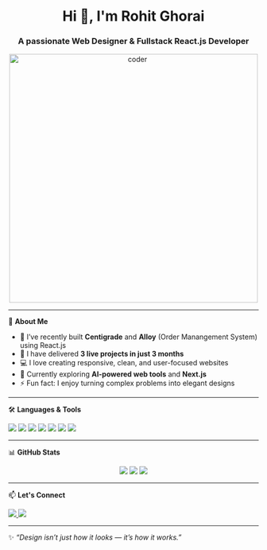 <h1 align="center">Hi 👋, I'm Rohit Ghorai</h1>
<h3 align="center">A passionate Web Designer & Fullstack React.js Developer</h3>
<p align="center">
  <img src="https://user-images.githubusercontent.com/74038190/212748842-9fcbad5b-6173-4175-8a61-521f3dbb7514.gif" alt="coder" width="500"/>
</p>

---

🌟 **About Me**

- 🔭 I’ve recently built **Centigrade** and **Alloy** (Order Manangement System) using React.js  
- 🚀 I have delivered **3 live projects in just 3 months**
- 💻 I love creating responsive, clean, and user-focused websites
- 🌱 Currently exploring **AI-powered web tools** and **Next.js**
- ⚡ Fun fact: I enjoy turning complex problems into elegant designs

---

🛠️ **Languages & Tools**

<p align="left">
  <img src="https://img.shields.io/badge/React-20232A?style=for-the-badge&logo=react&logoColor=61DAFB" />
  <img src="https://img.shields.io/badge/HTML5-E34F26?style=for-the-badge&logo=html5&logoColor=white" />
  <img src="https://img.shields.io/badge/C-00599C?style=for-the-badge&logo=c&logoColor=white" />
  <img src="https://img.shields.io/badge/CSS3-1572B6?style=for-the-badge&logo=css3&logoColor=white" />
  <img src="https://img.shields.io/badge/JavaScript-F7DF1E?style=for-the-badge&logo=javascript&logoColor=black" />
  <img src="https://img.shields.io/badge/Express.js-404D59?style=for-the-badge" />
  <img src="https://img.shields.io/badge/Node.js-339933?style=for-the-badge&logo=nodedotjs&logoColor=white" />
</p>

---

📊 **GitHub Stats**

<p align="center">
  <img src="https://github-readme-stats.vercel.app/api?username=rohitghorai&show_icons=true&theme=radical" />
  <img src="https://github-readme-streak-stats.herokuapp.com/?user=rohitghorai&theme=radical" />
  <img src="https://github-readme-stats.vercel.app/api/top-langs/?username=rohitghorai&layout=compact&theme=radical" />
</p>

---

📫 **Let's Connect**

<p align="left">
  <a href="https://www.linkedin.com/in/rohit-ghorai-22664828a/" target="blank">
    <img src="https://img.shields.io/badge/LinkedIn-blue?style=for-the-badge&logo=linkedin&logoColor=white" />
  </a>
  <a href="mailto:rohitghorai590@gmail.com" target="blank">
    <img src="https://img.shields.io/badge/Gmail-D14836?style=for-the-badge&logo=gmail&logoColor=white" />
  </a>
</p>

---

✨ *“Design isn’t just how it looks — it’s how it works.”*

